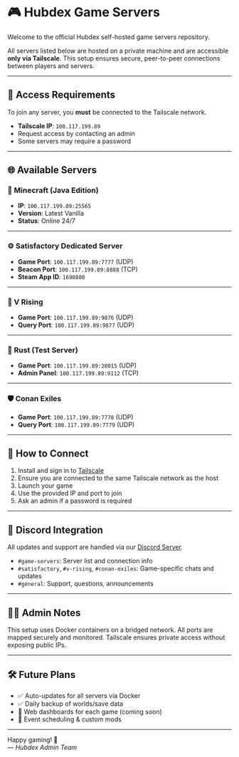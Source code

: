 # 🎮 Hubdex Game Servers

Welcome to the official Hubdex self-hosted game servers repository.

All servers listed below are hosted on a private machine and are accessible **only via Tailscale**. This setup ensures secure, peer-to-peer connections between players and servers.

---

## 🔐 Access Requirements

To join any server, you **must** be connected to the Tailscale network.

- **Tailscale IP**: `100.117.199.89`
- Request access by contacting an admin
- Some servers may require a password

---

## 🌐 Available Servers

### 🧱 Minecraft (Java Edition)
- **IP**: `100.117.199.89:25565`
- **Version**: Latest Vanilla
- **Status**: Online 24/7

---

### ⚙️ Satisfactory Dedicated Server
- **Game Port**: `100.117.199.89:7777` (UDP)
- **Beacon Port**: `100.117.199.89:8888` (TCP)
- **Steam App ID**: `1690800`

---

### 🦇 V Rising
- **Game Port**: `100.117.199.89:9876` (UDP)
- **Query Port**: `100.117.199.89:9877` (UDP)

---

### 🔫 Rust (Test Server)
- **Game Port**: `100.117.199.89:28015` (UDP)
- **Admin Panel**: `100.117.199.89:9112` (TCP)

---

### 🛡️ Conan Exiles
- **Game Port**: `100.117.199.89:7778` (UDP)
- **Query Port**: `100.117.199.89:7779` (UDP)

---

## 🧭 How to Connect

1. Install and sign in to [Tailscale](https://tailscale.com)
2. Ensure you are connected to the same Tailscale network as the host
3. Launch your game
4. Use the provided IP and port to join
5. Ask an admin if a password is required

---

## 📢 Discord Integration

All updates and support are handled via our [Discord Server](https://discord.gg/your-server-link).

- `#game-servers`: Server list and connection info
- `#satisfactory`, `#v-rising`, `#conan-exiles`: Game-specific chats and updates
- `#general`: Support, questions, announcements

---

## 🧑‍💻 Admin Notes

This setup uses Docker containers on a bridged network. All ports are mapped securely and monitored. Tailscale ensures private access without exposing public IPs.

---

## 🛠 Future Plans

- ✅ Auto-updates for all servers via Docker
- ✅ Daily backup of worlds/save data
- 🔲 Web dashboards for each game (coming soon)
- 🔲 Event scheduling & custom mods

---

Happy gaming! 🎉  
— *Hubdex Admin Team*
